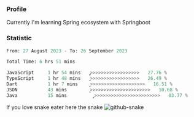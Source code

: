 ### Profile 

Currently I'm learning Spring ecosystem with Springboot

### Statistic
<!--START_SECTION:waka-->

```python
From: 27 August 2023 - To: 26 September 2023

Total Time: 6 hrs 51 mins

JavaScript     1 hr 54 mins    ̡͎͎͎͎͎͎>>>>>>>>>>>>>>>>>>   27.76 %
TypeScript     1 hr 48 mins    ͎͎͎͎͎͎̝>>>>>>>>>>>>>>>>>>   26.49 %
Dart           1 hr 7 mins     ͎͎͎͎͙>>>>>>>>>>>>>>>>>>>>   16.51 %
JSON           43 mins         ͎͎̝>>>>>>>>>>>>>>>>>>>>>>   10.68 %
Java           15 mins         ̡>>>>>>>>>>>>>>>>>>>>>>>>   03.77 %
```

<!--END_SECTION:waka-->

If you love snake eater here the snake 
<picture>
  <source media="(prefers-color-scheme: dark)" srcset="https://github.com/pradana4648/pradana4648/blob/c0566a83ca6ea5f2e46bab00e717c4c82b4b5c4c/github-contribution-grid-snake-dark.svg" />
  <source media="(prefers-color-scheme: light)" srcset="https://github.com/pradana4648/pradana4648/blob/c0566a83ca6ea5f2e46bab00e717c4c82b4b5c4c/github-contribution-grid-snake.svg" />
  <img alt="github-snake" src="https://github.com/pradana4648/pradana4648/blob/c0566a83ca6ea5f2e46bab00e717c4c82b4b5c4c/github-contribution-grid-snake.svg" />
</picture>
